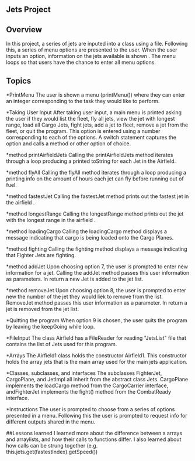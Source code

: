 ## Jets Project

## Overview

In this project, a series of jets are inputed into a class using a file. Following this, a series of menu options are presented to the user. When the user inputs an option, information on the jets available is shown . The menu loops so that users have the chance to enter all menu options.

## Topics

*PrintMenu
The user is shown a menu (printMenu()) where they can enter an integer corresponding to the task they would like to perform.

*Taking User Input
After taking user input, a main menu is printed asking the user if they would list the fleet, fly all jets, view the jet with longest range, load all Cargo Jets, fight jets, add a jet to fleet, remove a jet from the fleet, or quit the program. This option is entered using a number corresponding to each of the options. A switch statement captures the option and calls a method or other option of choice.

*method printAirfieldJets
Calling the printAirfieldJets method iterates through a loop producing a printed toString for each Jet in the Airfield.

*method flyAll
Calling the flyAll method iterates through a loop producing a printing info on the amount of hours each jet can fly before running out of fuel.

*method fastestJet
Calling the fastestJet method prints out the fastest jet in the airfield .

*method longestRange
Calling the longestRange method prints out the jet with the longest range in the airfield .

*method loadingCargo
Calling the loadingCargo method displays a message indicating that cargo is being loaded onto the Cargo Planes.


*method fighting
Calling the fighting method displays a message indicating that Fighter Jets  are fighting.

*method addJet
Upon choosing option 7, the user is prompted to enter new information for a jet.
Calling the addJet method passes this user information as parameters. In return a new Jet is added to the jet list.

*method removeJet
Upon choosing option 8, the user is prompted to enter new the number of the jet they would liek to remove from the list. RemoveJet method passes this user information as a parameter. In return a jet is removed from the jet list.

*Quitting the program
When option 9 is chosen, the user quits the program by leaving the keepGoing while loop.

*FileInput
The class Airfield has a FileReader for reading "JetsList" file that contains the list of Jets used for this program.

*Arrays
The Airfield1 class holds the constructor Airfield1. This constructor holds the array jets that is the main array used for the main jets application.

*Classes, subclasses, and interfaces
The subclasses FighterJet, CargoPlane, and JetImpl all inherit from the abstract class Jets. CargoPlane implements the loadCargo method from the CargoCarrier interface, andFighterJet implements the fight() method from the CombatReady interface.

*Instructions
The user is prompted to choose from a series of options presented in a menu. Following this the user is prompted to request info for different outputs shared in the menu.

##Lessons learned
I learned more about the difference between a arrays and arraylists, and how their calls to functions differ. I also learned about how calls can be strung together (e.g. this.jets.get(fastestIndex).getSpeed())

